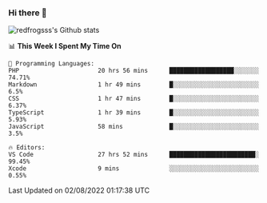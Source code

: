 ### Hi there 👋

<img src="https://github-readme-stats.vercel.app/api?username=redfrogsss&show_icons=true" alt="redfrogsss's Github stats"></img>

<!--START_SECTION:waka-->
📊 **This Week I Spent My Time On** 

```text
💬 Programming Languages: 
PHP                      20 hrs 56 mins      ██████████████████░░░░░░░   74.71% 
Markdown                 1 hr 49 mins        █░░░░░░░░░░░░░░░░░░░░░░░░   6.5% 
CSS                      1 hr 47 mins        █░░░░░░░░░░░░░░░░░░░░░░░░   6.37% 
TypeScript               1 hr 39 mins        █░░░░░░░░░░░░░░░░░░░░░░░░   5.93% 
JavaScript               58 mins             █░░░░░░░░░░░░░░░░░░░░░░░░   3.5%

🔥 Editors: 
VS Code                  27 hrs 52 mins      ████████████████████████░   99.45% 
Xcode                    9 mins              ░░░░░░░░░░░░░░░░░░░░░░░░░   0.55%

```


 Last Updated on 02/08/2022 01:17:38 UTC
<!--END_SECTION:waka-->